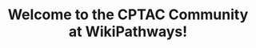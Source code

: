 ---
display-name: "CPTAC"

title: "Welcome to the CPTAC Community at WikiPathways!"

description: "The CPTAC Community highlights pathway content relevant to the [Clinical Proteomic Tumor Analysis Consortium](https://proteomics.cancer.gov/programs/cptac) (CPTAC).
The National Cancer Institute, part of the National Institutes of Health, announced the launch of a Clinical Proteomic Tumor Analysis Consortium in August 2011. CPTAC is a comprehensive and coordinated effort to accelerate the understanding of the molecular basis of cancer through the application of robust, quantitative, proteomic technologies and workflows. The overarching goal of CPTAC is to improve our ability to diagnose, treat and prevent cancer. To achieve this goal in a scientifically rigorous manner, the NCI launched CPTAC to systematically identify proteins that derive from alterations in cancer genomes and related biological processes, and provide this data with accompanying assays and protocols to the public."

short-description: "The CPTAC Community highlights pathway content relevant to the Clinical Proteomic Tumor Analysis Consortium (CPTAC)."

logo: "../assets/img/cptac.png"

logo-link: "https://proteomics.cancer.gov/programs/cptac"

support: "This work is supported by [The National Cancer Institute](https://www.cancer.gov/)."

contribute: "The CPTAC set of pathways can be edited, updated and added to by anyone using PathVisio. Contact Kristina Hanspers (kristina.hanspers[AT]gladstone.ucsf.edu) if you're interested in curating, adding or using CPTAC pathways."

community-tag: "CPTAC"

category-title: "Hallmark Categories"
categories:
- name: "Sustaining proliferative signaling"
  wpids: ['WP3972','WP673','WP581','WP382','WP4223','WP4205','WP313','WP4553','WP4566','WP4541']
- name: "Evading growth suppressors"
  wpids: ['WP2446','WP179','WP45','WP560','WP366','WP4204','WP4284']
- name: "Activating invasion and metastasis"
  wpids: ['WP3301','WP3859','WP3969','WP185','WP3932','WP4239','WP185','WP4565']
- name: "Enabling replicative immortality"
  wpids: ['WP268','WP3658','WP3664','WP428','WP61','WP363','WP4258','WP4336','WP4337']
- name: "Inducing angiogenesis"
  wpids: ['WP1539','WP2526','WP4249','WP3888','WP4397']
- name: "Resisting cell death"
  wpids: ['WP254','WP3982','WP1742','WP3844','WP1471']
- name: "Deregulating cellular energetics"
  wpids: ['WP2868','WP1471','WP534','WP143','WP4206','WP4290']
- name: "Genome instability and mutation"
  wpids: ['WP707','WP3878','WP710','WP3875','WP438','WP531','WP704','WP4016','WP3959','WP2516']
- name: "Tumor promoting inflammation"
  wpids: ['WP530','WP3929','WP364','WP195']
- name: "Avoiding immune destruction"
  wpids: ['WP619','WP585','WP4480']
- name: "Therapeutics"
  wpids: ['WP3672','WP3640','WP3614','WP3617','WP3879','WP1601','WP3','WP4357','WP4301','WP3844']
  

redirect_from:
  - /index.php/Portal:CPTAC
---